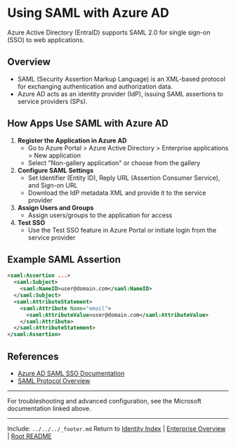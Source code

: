 ﻿---
Last Reviewed: 2025-09-04
Tags: 
---

# Using SAML with Azure AD

Azure Active Directory (EntraID) supports SAML 2.0 for single sign-on (SSO) to web applications.

## Overview
- SAML (Security Assertion Markup Language) is an XML-based protocol for exchanging authentication and authorization data.
- Azure AD acts as an identity provider (IdP), issuing SAML assertions to service providers (SPs).

## How Apps Use SAML with Azure AD
1. **Register the Application in Azure AD**
   - Go to Azure Portal > Azure Active Directory > Enterprise applications > New application
   - Select "Non-gallery application" or choose from the gallery
2. **Configure SAML Settings**
   - Set Identifier (Entity ID), Reply URL (Assertion Consumer Service), and Sign-on URL
   - Download the IdP metadata XML and provide it to the service provider
3. **Assign Users and Groups**
   - Assign users/groups to the application for access
4. **Test SSO**
   - Use the Test SSO feature in Azure Portal or initiate login from the service provider

## Example SAML Assertion
```xml
<saml:Assertion ...>
  <saml:Subject>
    <saml:NameID>user@domain.com</saml:NameID>
  </saml:Subject>
  <saml:AttributeStatement>
    <saml:Attribute Name="email">
      <saml:AttributeValue>user@domain.com</saml:AttributeValue>
    </saml:Attribute>
  </saml:AttributeStatement>
</saml:Assertion>
```

## References
- [Azure AD SAML SSO Documentation](https://learn.microsoft.com/en-us/entra/identity/enterprise-apps/add-application-portal)
- [SAML Protocol Overview](https://learn.microsoft.com/en-us/entra/identity-platform/single-sign-on-saml-protocol)

---

For troubleshooting and advanced configuration, see the Microsoft documentation linked above.

---
Include: `../../../_footer.md`
Return to [Identity Index](../_index.md) | [Enterprise Overview](../_index.md) | [Root README](../../README.md)
